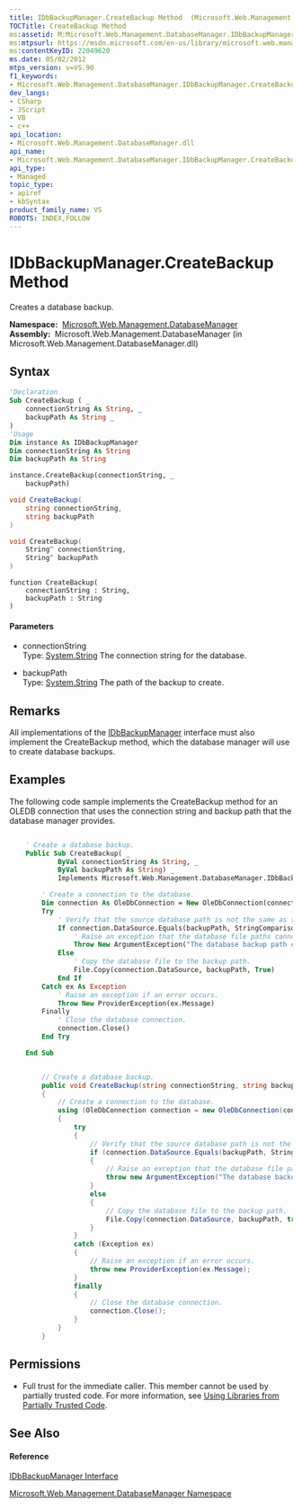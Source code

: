 ```yaml
---
title: IDbBackupManager.CreateBackup Method  (Microsoft.Web.Management.DatabaseManager)
TOCTitle: CreateBackup Method
ms:assetid: M:Microsoft.Web.Management.DatabaseManager.IDbBackupManager.CreateBackup(System.String,System.String)
ms:mtpsurl: https://msdn.microsoft.com/en-us/library/microsoft.web.management.databasemanager.idbbackupmanager.createbackup(v=VS.90)
ms:contentKeyID: 22049620
ms.date: 05/02/2012
mtps_version: v=VS.90
f1_keywords:
- Microsoft.Web.Management.DatabaseManager.IDbBackupManager.CreateBackup
dev_langs:
- CSharp
- JScript
- VB
- c++
api_location:
- Microsoft.Web.Management.DatabaseManager.dll
api_name:
- Microsoft.Web.Management.DatabaseManager.IDbBackupManager.CreateBackup
api_type:
- Managed
topic_type:
- apiref
- kbSyntax
product_family_name: VS
ROBOTS: INDEX,FOLLOW
---
```


# IDbBackupManager.CreateBackup Method

Creates a database backup.

**Namespace:**  [Microsoft.Web.Management.DatabaseManager](microsoft-web-management-databasemanager-namespace.md)  
**Assembly:**  Microsoft.Web.Management.DatabaseManager (in Microsoft.Web.Management.DatabaseManager.dll)

## Syntax

``` vb
'Declaration
Sub CreateBackup ( _
    connectionString As String, _
    backupPath As String _
)
'Usage
Dim instance As IDbBackupManager
Dim connectionString As String
Dim backupPath As String

instance.CreateBackup(connectionString, _
    backupPath)
```

``` csharp
void CreateBackup(
    string connectionString,
    string backupPath
)
```

``` c++
void CreateBackup(
    String^ connectionString, 
    String^ backupPath
)
```

``` jscript
function CreateBackup(
    connectionString : String, 
    backupPath : String
)
```

#### Parameters

  - connectionString  
    Type: [System.String](https://msdn.microsoft.com/en-us/library/s1wwdcbf\(v=vs.90\))  
    The connection string for the database.  

<!-- end list -->

  - backupPath  
    Type: [System.String](https://msdn.microsoft.com/en-us/library/s1wwdcbf\(v=vs.90\))  
    The path of the backup to create.  

## Remarks

All implementations of the [IDbBackupManager](idbbackupmanager-interface-microsoft-web-management-databasemanager.md) interface must also implement the CreateBackup method, which the database manager will use to create database backups.

## Examples

The following code sample implements the CreateBackup method for an OLEDB connection that uses the connection string and backup path that the database manager provides.

``` vb

    ' Create a database backup.
    Public Sub CreateBackup( _
            ByVal connectionString As String, _
            ByVal backupPath As String) _
            Implements Microsoft.Web.Management.DatabaseManager.IDbBackupManager.CreateBackup

        ' Create a connection to the database.
        Dim connection As OleDbConnection = New OleDbConnection(connectionString)
        Try
            ' Verify that the source database path is not the same as the backup path.
            If connection.DataSource.Equals(backupPath, StringComparison.OrdinalIgnoreCase) Then
                ' Raise an exception that the database file paths cannot match.
                Throw New ArgumentException("The database backup path cannot match the source path.")
            Else
                ' Copy the database file to the backup path.
                File.Copy(connection.DataSource, backupPath, True)
            End If
        Catch ex As Exception
            ' Raise an exception if an error occurs.
            Throw New ProviderException(ex.Message)
        Finally
            ' Close the database connection.
            connection.Close()
        End Try

    End Sub

```

``` csharp

        // Create a database backup.
        public void CreateBackup(string connectionString, string backupPath)
        {
            // Create a connection to the database.
            using (OleDbConnection connection = new OleDbConnection(connectionString))
            {
                try
                {
                    // Verify that the source database path is not the same as the backup path.
                    if (connection.DataSource.Equals(backupPath, StringComparison.OrdinalIgnoreCase))
                    {
                        // Raise an exception that the database file paths cannot match.
                        throw new ArgumentException("The database backup path cannot match the source path.");
                    }
                    else
                    {
                        // Copy the database file to the backup path.
                        File.Copy(connection.DataSource, backupPath, true);
                    }
                }
                catch (Exception ex)
                {
                    // Raise an exception if an error occurs.
                    throw new ProviderException(ex.Message);
                }
                finally
                {
                    // Close the database connection.
                    connection.Close();
                }
            }
        }

```

## Permissions

  - Full trust for the immediate caller. This member cannot be used by partially trusted code. For more information, see [Using Libraries from Partially Trusted Code](https://msdn.microsoft.com/en-us/library/8skskf63\(v=vs.90\)).

## See Also

#### Reference

[IDbBackupManager Interface](idbbackupmanager-interface-microsoft-web-management-databasemanager.md)

[Microsoft.Web.Management.DatabaseManager Namespace](microsoft-web-management-databasemanager-namespace.md)

